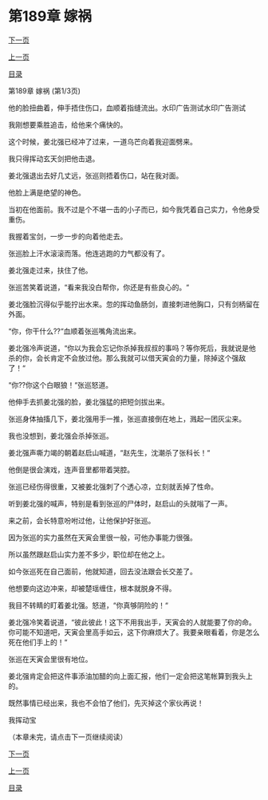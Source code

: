 <h1>第189章    嫁祸</h1>
            <div><p><a href="./0565_%E7%AC%AC189%E7%AB%A0_%E5%AB%81%E7%A5%B8.md">下一页</a></p><p><a href="./0563_%E7%AC%AC188%E7%AB%A0_%E5%89%91%E6%96%AD%E4%BA%BA%E4%BA%A1.md">上一页</a></p><p><a href="../">目录</a></p></div>
            <div><p>第189章    嫁祸 (第1/3页)</p><p>他的脸扭曲着，伸手捂住伤口，血顺着指缝流出。水印广告测试水印广告测试</p><p>我刚想要乘胜追击，给他来个痛快的。</p><p>这个时候，姜北强已经冲了过来，一道乌芒向着我迎面劈来。</p><p>我只得挥动玄天剑把他击退。</p><p>姜北强退出去好几丈远，张巡则捂着伤口，站在我对面。</p><p>他脸上满是绝望的神色。</p><p>当初在他面前。我不过是个不堪一击的小子而已，如今我凭着自己实力，令他身受重伤。</p><p>我握着宝剑，一步一步的向着他走去。</p><p>张巡脸上汗水滚滚而落。他连逃跑的力气都没有了。</p><p>姜北强走过来，扶住了他。</p><p>张巡苦笑着说道，“看来我没白帮你，你还是有些良心的。“</p><p>姜北强脸沉得似乎能拧出水来。忽的挥动鱼肠剑，直接刺进他胸口，只有剑柄留在外面。</p><p>“你，你干什么??“血顺着张巡嘴角流出来。</p><p>姜北强冷声说道，“你以为我会忘记你杀掉我叔叔的事吗？等你死后，我就说是他杀的你，会长肯定不会放过他。那么我就可以借天寅会的力量，除掉这个强敌了！“</p><p>“你??你这个白眼狼！“张巡怒道。</p><p>他伸手去抓姜北强的脸，姜北强猛的把短剑拔出来。</p><p>张巡身体抽搐几下，姜北强用手一推，张巡直接倒在地上，溅起一团灰尘来。</p><p>我也没想到，姜北强会杀掉张巡。</p><p>姜北强声嘶力竭的朝着赵启山喊道，“赵先生，沈潮杀了张科长！“</p><p>他倒是很会演戏，连声音里都带着哭腔。</p><p>张巡已经伤得很重，又被姜北强刺了个透心凉，立刻就丢掉了性命。</p><p>听到姜北强的喊声，特别是看到张巡的尸体时，赵启山的头就嗡了一声。</p><p>来之前，会长特意吩咐过他，让他保护好张巡。</p><p>因为张巡的实力虽然在天寅会里很一般，可他办事能力很强。</p><p>所以虽然跟赵启山实力差不多少，职位却在他之上。</p><p>如今张巡死在自己面前，他就知道，回去没法跟会长交差了。</p><p>他想要向这边冲来，却被楚瑶缠住，根本就脱身不得。</p><p>我目不转睛的盯着姜北强。怒道，“你真够阴险的！“</p><p>姜北强冷笑着说道，“彼此彼此！这下不用我出手，天寅会的人就能要了你的命。你可能不知道吧，天寅会里高手如云，这下你麻烦大了。我要亲眼看着，你是怎么死在他们手上的！“</p><p>张巡在天寅会里很有地位。</p><p>姜北强肯定会把这件事添油加醋的向上面汇报，他们一定会把这笔帐算到我头上的。</p><p>既然事情已经出来，我也不会怕了他们，先灭掉这个家伙再说！</p><p>我挥动宝</p><p>（本章未完，请点击下一页继续阅读）</p></div>
            <div><p><a href="./0565_%E7%AC%AC189%E7%AB%A0_%E5%AB%81%E7%A5%B8.md">下一页</a></p><p><a href="./0563_%E7%AC%AC188%E7%AB%A0_%E5%89%91%E6%96%AD%E4%BA%BA%E4%BA%A1.md">上一页</a></p><p><a href="../">目录</a></p></div>